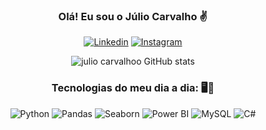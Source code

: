<h3 align="center"> Olá! Eu sou o Júlio Carvalho ✌️</h3>

<p align="center">
  <a href="https://www.linkedin.com/in/julio-carvalho-803019234/"><img src="https://img.shields.io/badge/LinkedIn-0077B5?style=for-the-badge&logo=linkedin&logoColor=white" alt="Linkedin"></a>
  <a href="https://www.instagram.com/julio_ocarvalho/"><img src="https://img.shields.io/badge/Instagram-E4405F?style=for-the-badge&logo=instagram&logoColor=white" alt="Instagram"></a>
</p>

<p align="center">
  <img src="https://github-readme-stats.vercel.app/api?username=juliocarvalhoo&show_icons=true&theme=transparent" alt="julio carvalhoo GitHub stats">
</p>


<h3 align="center">Tecnologias do meu dia a dia: 🖥️📕</h3>

<p align="center">
  
  <img src="https://img.shields.io/badge/Python-FFD43B?style=for-the-badge&logo=python&logoColor=white" alt="Python">
  <img src="https://img.shields.io/badge/Pandas-150458?style=for-the-badge&logo=pandas&logoColor=white" alt="Pandas">
  <img src="https://img.shields.io/badge/Seaborn-3776AB?style=for-the-badge&logo=seaborn&logoColor=white" alt="Seaborn">
  <img src="https://img.shields.io/badge/Power%20BI-F2C811?style=for-the-badge&logo=power-bi&logoColor=white" alt="Power BI">
  <img src="https://img.shields.io/badge/MySQL-005C84?style=for-the-badge&logo=mysql&logoColor=white" alt="MySQL">
  <img src="https://img.shields.io/badge/C%23-239120?style=for-the-badge&logo=c-sharp&logoColor=white" alt="C#">

</p>




